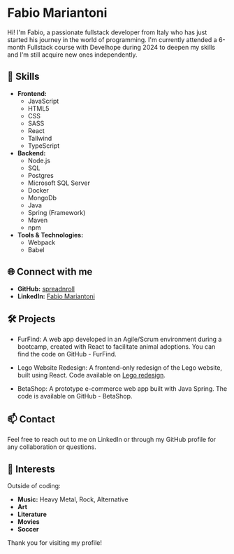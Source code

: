 # Fabio Mariantoni

Hi! I'm Fabio, a passionate fullstack developer from Italy who has just started his journey in the world of programming. I'm currently attended a 6-month Fullstack course with Develhope during 2024 to deepen my skills and I'm still acquire new ones independently.

## 🚀 Skills
- **Frontend:**
  - JavaScript
  - HTML5
  - CSS
  - SASS
  - React
  - Tailwind
  - TypeScript
- **Backend:**
  - Node.js
  - SQL
  - Postgres
  - Microsoft SQL Server
  - Docker
  - MongoDb
  - Java
  - Spring (Framework)
  - Maven
  - npm
- **Tools & Technologies:**
  - Webpack
  - Babel

## 🌐 Connect with me
- **GitHub:** [spreadnroll](https://github.com/spreadnroll/spreadnroll)
- **LinkedIn:** [Fabio Mariantoni](https://www.linkedin.com/in/fabio-mariantoni-42b3041bb)

## 🛠️ Projects
- FurFind: A web app developed in an Agile/Scrum environment during a bootcamp, created with React to facilitate animal adoptions. You can find the code on GitHub - FurFind.

- Lego Website Redesign: A frontend-only redesign of the Lego website, built using React. Code available on [Lego redesign](https://github.com/develhope/FS26-Team1-Project1.git).

- BetaShop: A prototype e-commerce web app built with Java Spring. The code is available on GitHub - BetaShop.

## 📫 Contact
Feel free to reach out to me on LinkedIn or through my GitHub profile for any collaboration or questions.

## 🎸 Interests
Outside of coding:
- **Music:** Heavy Metal, Rock, Alternative
- **Art**
- **Literature**
- **Movies**
- **Soccer**

Thank you for visiting my profile!


